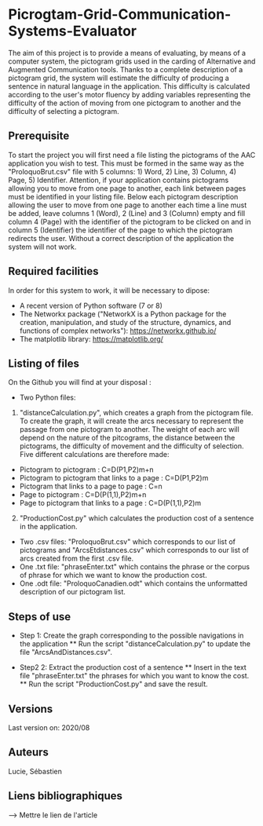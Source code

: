 # Picrogtam-Grid-Communication-Systems-Evaluator

The aim of this project is to provide a means of evaluating, by means of a computer system, the pictogram grids used in the carding of Alternative and Augmented Communication tools. Thanks to a complete description of a pictogram grid, the system will estimate the difficulty of producing a sentence in natural language in the application. This difficulty is calculated according to the user's motor fluency by adding variables representing the difficulty of the action of moving from one pictogram to another and the difficulty of selecting a pictogram. 

Prerequisite
-

To start the project you will first need a file listing the pictograms of the AAC application you wish to test. This must be formed in the same way as the "ProloquoBrut.csv" file with 5 columns: 1) Word, 2) Line, 3) Column, 4) Page, 5) Identifier. Attention, if your application contains pictograms allowing you to move from one page to another, each link between pages must be identified in your listing file. Below each pictogram description allowing the user to move from one page to another each time a line must be added, leave columns 1 (Word), 2 (Line) and 3 (Column) empty and fill column 4 (Page) with the identifier of the pictogram to be clicked on and in column 5 (Identifier) the identifier of the page to which the pictogram redirects the user. Without a correct description of the application the system will not work. 

Required facilities
-

In order for this system to work, it will be necessary to dipose:
 * A recent version of Python software (7 or 8)
 * The Networkx package ("NetworkX is a Python package for the creation, manipulation, and study of the structure, dynamics, and functions of complex networks"): https://networkx.github.io/
 * The matplotlib library: https://matplotlib.org/

Listing of files
-

On the Github you will find at your disposal :

 * Two Python files: 
 
  1. "distanceCalculation.py", which creates a graph from the pictogram file. To create the graph, it will create the arcs necessary to represent the passage from one pictogram to another. The weight of each arc will depend on the nature of the pitcograms, the distance between the pictograms, the difficulty of movement and the difficulty of selection. Five different calculations are therefore made: 
 * Pictogram to pictogram : C=D(P1,P2)m+n
 * Pictogram to pictogram that links to a page : C=D(P1,P2)m
 * Pictogram that links to a page to page : C=n
 * Page to pictogram : C=D(P(1,1),P2)m+n
 * Page to pictogram that links to a page : C=D(P(1,1),P2)m
 
  2. "ProductionCost.py" which calculates the production cost of a sentence in the application.

 
 * Two .csv files: "ProloquoBrut.csv" which corresponds to our list of pictograms and "ArcsEtdistances.csv" which corresponds to our list of arcs created from the first .csv file.
 * One .txt file: "phraseEnter.txt" which contains the phrase or the corpus of phrase for which we want to know the production cost.
 * One .odt file: "ProloquoCanadien.odt" which contains the unformatted description of our pictogram list.
 
Steps of use
-

* Step 1: Create the graph corresponding to the possible navigations in the application
** Run the script "distanceCalculation.py" to update the file "ArcsAndDistances.csv".

* Step2 2: Extract the production cost of a sentence
** Insert in the text file "phraseEnter.txt" the phrases for which you want to know the cost.
** Run the script "ProductionCost.py" and save the result.

Versions
-

Last version on: 2020/08

Auteurs 
-

Lucie, Sébastien

Liens bibliographiques
-

--> Mettre le lien de l'article 
